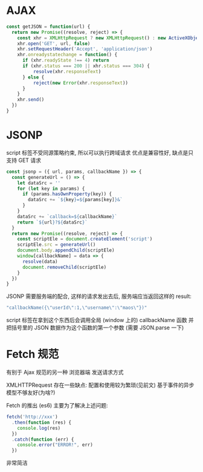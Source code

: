 # AJAX
```js
const getJSON = function(url) {
  return new Promise((resolve, reject) => {
    const xhr = XMLHttpRequest ? new XMLHttpRequest() : new ActiveXObject('Mscrosoft.XMLHttp')
    xhr.open('GET', url, false)
    xhr.setRequestHeader('Accept', 'application/json')
    xhr.onreadystatechange = function() {
      if (xhr.readyState !== 4) return
      if (xhr.status === 200 || xhr.status === 304) {
          resolve(xhr.responseText)
      } else {
          reject(new Error(xhr.responseText))
      }
    }
    xhr.send()
  })
}
```

# JSONP
script 标签不受同源策略约束, 所以可以执行跨域请求
优点是兼容性好, 缺点是只支持 GET 请求
```js
const jsonp = ({ url, params, callbackName }) => {
  const generateUrl = () => {
    let dataSrc = ''
    for (let key in params) {
      if (params.hasOwnProperty(key)) {
        dataSrc += `${key}=${params[key]}&`
      }
    }
    dataSrc += `callback=${callbackName}`
    return `${url}?${dataSrc}`
  }
  return new Promise((resolve, reject) => {
    const scriptEle = document.createElement('script')
    scriptEle.src = generateUrl()
    document.body.appendChild(scriptEle)
    window[callbackName] = data => {
      resolve(data)
      document.removeChild(scriptEle)
    }
  })
}
```
JSONP 需要服务端的配合, 这样的请求发出去后, 服务端应当返回这样的 result:
```js
"callbackName({\"userId\":1,\"username\":\"maos\"})"
```
script 标签在拿到这个东西后会调用全局 (window 上的) callbackName 函数
并把括号里的 JSON 数据作为这个函数的第一个参数 (需要 JSON.parse 一下)

# Fetch 规范
有别于 Ajax 规范的另一种 浏览器端 发送请求方式

XMLHTTPRequest 存在一些缺点:
  配置和使用较为繁琐(见前文)
  基于事件的异步模型不够友好(为啥?)

Fetch 的推出 (es6) 主要为了解决上述问题:
```js
fetch('http://xxx')
  .then(function (res) {
    console.log(res)
  })
  .catch(function (err) {
    console.error("ERROR!", err)
  })
```
非常简洁